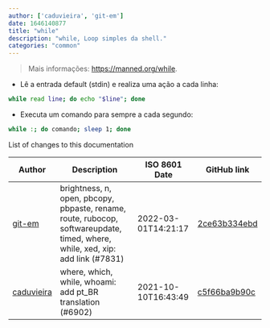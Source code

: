 ```yaml
---
author: ['caduvieira', 'git-em']
date: 1646140877
title: "while"
description: "while, Loop simples da shell."
categories: "common"
---
```

> Mais informações: <https://manned.org/while>.

- Lê a entrada default (stdin) e realiza uma ação a cada linha:

```bash
while read line; do echo "$line"; done
```

- Executa um comando para sempre a cada segundo:

```bash
while :; do comando; sleep 1; done
```
List of changes to this documentation


Author | Description | ISO 8601 Date | GitHub link
------|-----|-----|-----
[git-em](mailto:56173216+git-em@users.noreply.github.com) | brightness, n, open, pbcopy, pbpaste, rename, route, rubocop, softwareupdate, timed, where, while, xed, xip: add link (#7831) | 2022-03-01T14:21:17 | [2ce63b334ebd](https://github.com/tldr-pages/tldr/commit/2ce63b334ebd26bb9e46be904fcc19884974e397)
[caduvieira](mailto:3831408+caduvieira@users.noreply.github.com) | where, which, while, whoami: add pt_BR translation (#6902) | 2021-10-10T16:43:49 | [c5f66ba9b90c](https://github.com/tldr-pages/tldr/commit/c5f66ba9b90c9ac5b595930d20f31734234e5bb4)

